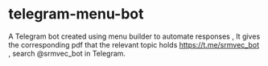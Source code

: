 # telegram-menu-bot
A Telegram bot created using menu builder to automate responses , It gives the corresponding pdf that the relevant topic holds
https://t.me/srmvec_bot , search @srmvec_bot in Telegram.
